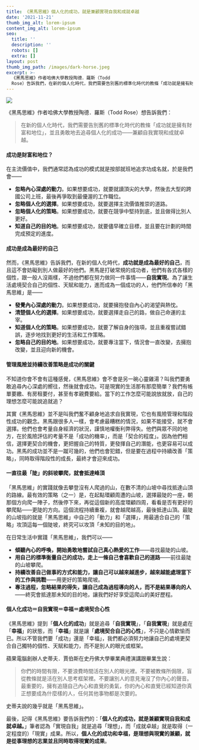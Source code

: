 ```yaml
---
title: 《黑馬思維》個人化的成功，就是兼顧實現自我和成就卓越
date: '2021-11-21'
thumb_img_alt: lorem-ipsum
content_img_alt: lorem-ipsum
seo:
  title: ''
  description: ''
  robots: []
  extra: []
layout: post
thumb_img_path: /images/dark-horse.jpeg
excerpt: >-
  《黑馬思維》作者哈佛大學教授陶德．羅斯（Todd
  Rose）告訴我們，在新的個人化時代，我們需要告別舊的標準化時代的教條「成功就是擁有財富和地位」，並且勇敢地去追尋個人化的成功——兼顧自我實現和成就卓越。
---
```

![](/images/dark-horse.jpeg)

《黑馬思維》作者哈佛大學教授陶德．羅斯（Todd Rose）想告訴我們：

> 在新的個人化時代，我們需要告別舊的標準化時代的教條「成功就是擁有財富和地位」，並且勇敢地去追尋個人化的成功——兼顧自我實現和成就卓越。

#### 成功是財富和地位？
在主流價值中，我們通常認為成功的模式就是按部就班地追求功成名就，於是我們會——

*   **忽略內心深處的動力**。如果想要成功，就要就讀頂尖的大學，然後去大型的跨國公司上班，最後再爭取到最優渥的工作職位。
*   **忽略個人化的選擇**。如果想要成功，就要選擇主流價值推崇的道路。
*   **忽略個人化的策略**。如果想要成功，就要在競爭中堅持到底，並且做得比別人更好。
*   **知道自己的目的地**。如果想要成功，就要儘早確立目標，並且要在計劃的時間完成預定的進度。

#### 成功是成為最好的自己
然而，《黑馬思維》告訴我們，在新的個人化時代，**成功就是成為最好的自己**，而且這不會妨礙到別人做最好的他們。黑馬是打破常規的成功者，他們有各式各樣的個性，跟一般人沒兩樣，不過他們都在努力做同一件事情——**自我實現**。為了讓生活處境契合自己的個性、天賦和能力，進而成為一個成功的人，他們所信奉的「黑馬思維」是——

*   **發覺內心深處的動力**。如果想要成功，就要擁抱發自內心的渴望與熱忱。
*   **清楚個人化的選擇**。如果想要成功，就要選擇走自己的路，做自己命運的主宰。
*   **知道個人化的策略**。如果想要成功，就要了解自身的強項，並且重複嘗試錯誤，逐步地找到更好的生活和工作策略。
*   **忽略自己的目的地**。如果想要成功，就要專注當下，情況會一直改變，去擁抱改變，並且迎向新的機會。

#### 管理風險並持續改善策略是成功的關鍵
不知道你會不會有這種感覺，《黑馬思維》會不會是另一碗心靈雞湯？叫我們要勇敢追尋內心深處的嚮往，然後就會成功。可是現實的生活那有那麼簡單？我們有帳單要繳、有房租要付，甚至有孝親費要給。當下的工作怎麼可能說放就放，自己的理想怎麼可能說追就追？

其實《黑馬思維》並不是叫我們奮不顧身地追求自我實現，它也有風險管理和階段性成功的觀念。黑馬跟很多人一樣，會考慮最糟糕的情況，如果不能接受，就不會選擇。他們也會考量自身經濟的狀況，謹慎地權衡利弊得失。他們與眾不同的地方，在於風險評估的考量不是「成功的機率」，而是「契合的程度」。因為他們相信，選擇更契合的機會，更把握自己的特質，更發揮自己的潛能，也更容易可以成功。黑馬的成功並不是一蹴可幾的，他們也會犯錯，但是要在過程中持續改善「策略」，同時取得階段性的成長，最終才會迎來成功。

#### 一直往最「陡」的斜坡攀爬，就會抵達峰頂
「黑馬思維」的實踐就像去攀登沒有人爬過的山，在數不清的山坡中尋找抵達山頂的路線。最有效的策略（之一）是，在起點環顧周遭的山坡，選擇最陡的一座，朝那個方向爬一陣子，然後停下來，再從這個新的高度環顧四周，看看是否有更好的攀爬點——更陡的方向。這個流程持續重複，就會越爬越高，最後抵達山頂。最陡的山坡指的就是「黑馬思維」中自己的「動力」和「選擇」，用最適合自己的「策略」攻頂這每一個陡坡，終究可以攻頂「未知的目的地」。

在日常生活中實踐「黑馬思維」，我們可以——

*   **傾聽內心的呼喚，開始勇敢地嘗試自己真心熱愛的工作**——尋找最陡的山坡。
*   **用自己的標準衡量自己的成功，走上一條自己會喜歡自己的道路**——前往最陡的山坡攀爬。
*   **持續改善自己做事的方式和能力，讓自己可以越來越進步，越來越能處理當下的工作與挑戰**——用更好的策略爬坡。
*   **專注過程，忽略結果的得失，讓自己成為過程導向的人，而不是結果導向的人**——終究會抵達那未知的目的地，讓我們好好享受這爬山的美好歷程。

#### 個人化成功＝自我實現＝幸福＝處境契合心性
《黑馬思維》提到「**個人化的成功**」就是追尋「**自我實現**」，「**自我實現**」就是處在「**幸福**」的狀態，而「**幸福**」就是讓「**處境契合自己的心性**」，不只是心情歡愉而已。所以不管我們要「成功」還是「幸福」，我們都必須努力地讓自己的處境更契合自己獨特的個性、天賦和能力，而不是別人的眼光或框架。

蘋果電腦創辦人史蒂夫．賈伯斯在史丹佛大學畢業典禮演講跟畢業生說：
> 你們的時間有限，不要浪費時間活在別人的眼光裡。不要被教條所侷限，盲從教條就是活在別人思考框架裡。不要讓別人的意見淹沒了你內心的聲音。最重要的，擁有追隨自己內心和直覺的勇氣，你的內心和直覺已經知道你真正想要成為什麼樣的人，任何其他事物都是次要的。

史蒂夫說的幾乎就是「黑馬思維」。

最後，記得《黑馬思維》要告訴我們的：「**個人化的成功，就是兼顧實現自我和成就卓越。**」筆者認為「實現自我」就是追尋「理想」，而「成就卓越」就是取得（一定程度的）「現實」成果。所以，**個人化的成功和幸福，是理想與現實的兼顧，就是從事理想的志業並且同時取得現實的成果**。
